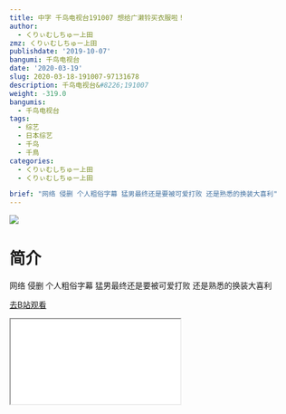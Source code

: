 ```yaml
---
title: 中字 千鸟电视台191007 想给广濑铃买衣服啦！
author:
  - くりぃむしちゅー上田
zmz: くりぃむしちゅー上田
publishdate: '2019-10-07'
bangumi: 千鸟电视台
date: '2020-03-19'
slug: 2020-03-18-191007-97131678
description: 千鸟电视台&#8226;191007
weight: -319.0
bangumis:
  - 千鸟电视台
tags:
  - 综艺
  - 日本综艺
  - 千鸟
  - 千鳥
categories:
  - くりぃむしちゅー上田
  - くりぃむしちゅー上田

brief: "网络 侵删 个人粗俗字幕 猛男最终还是要被可爱打败 还是熟悉的换装大喜利"
---
```

![](https://raw.githubusercontent.com/tcgriffith/owaraisite/master/static/tmpimg/ee1d1d5238378341ce8e837b1feb2ae0c0fedc02.jpg.480.jpg)
# 简介  
网络
侵删 个人粗俗字幕
猛男最终还是要被可爱打败 还是熟悉的换装大喜利  

[去B站观看](https://www.bilibili.com/video/av97131678/)
<div class ="resp-container"><iframe class="testiframe" src="//player.bilibili.com/player.html?aid=97131678"", scrolling="no", allowfullscreen="true" > </iframe></div> 
